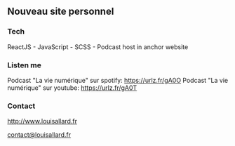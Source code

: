 ## Nouveau site personnel

### Tech

ReactJS - JavaScript - SCSS - 
Podcast host in anchor website

### Listen me

Podcast "La vie numérique" sur spotify: https://urlz.fr/gA0O
Podcast "La vie numérique" sur youtube: https://urlz.fr/gA0T

### Contact

http://www.louisallard.fr

contact@louisallard.fr
